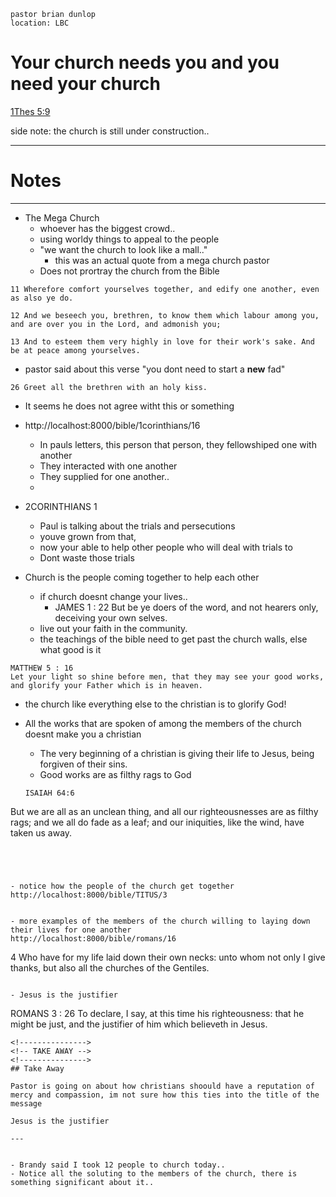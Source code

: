 ```
pastor brian dunlop
location: LBC
```

# Your church needs you and you need your church

[1Thes 5:9](http://localhost:8000/bible/1THESSALONIANS/5)

side note: the church is still under construction..  

---

<!----------->
<!-- NOTES -->
<!----------->
# Notes
---

- The Mega Church
  - whoever has the biggest crowd.. 
  - using worldy things to appeal to the people
  - "we want the church to look like a mall.." 
    - this was an actual quote from a mega church pastor
  - Does not prortray the church from the Bible
  

```
11 Wherefore comfort yourselves together, and edify one another, even as also ye do.

12 And we beseech you, brethren, to know them which labour among you, and are over you in the Lord, and admonish you;

13 And to esteem them very highly in love for their work's sake. And be at peace among yourselves.
```

- pastor said about this verse "you dont need to start a **new** fad"
```
26 Greet all the brethren with an holy kiss.
```
- It seems he does not agree witht this or something


- http://localhost:8000/bible/1corinthians/16
  - In pauls letters, this person that person, they fellowshiped one with another
  - They interacted with one another
  - They supplied for one another..
  - 
  
- 2CORINTHIANS 1
  - Paul is talking about the trials and persecutions
  - youve grown from that,
  - now your able to help other people who will deal with trials to
  - Dont waste those trials
  
  
  
- Church is the people coming together to help each other 
  - if church doesnt change your lives..
    - JAMES 1 : 22 But be ye doers of the word, and not hearers only, deceiving your own selves.
  - live out your faith in the community.
  - the teachings of the bible need to get past the church walls, else what good is it
  
```
MATTHEW 5 : 16
Let your light so shine before men, that they may see your good works, and glorify your Father which is in heaven.
```

- the church like everything else to the christian is to glorify God!
  
- All the works that are spoken of among the members of the church doesnt make you a christian
  - The very beginning of a christian is giving their life to Jesus, being forgiven of their sins.
  - Good works are as filthy rags to God
  ```
  ISAIAH 64:6

But we are all as an unclean thing, and all our righteousnesses are as filthy rags; and we all do fade as a leaf; and our iniquities, like the wind, have taken us away.
  ```
  
  
  
  
- notice how the people of the church get together
http://localhost:8000/bible/TITUS/3  


- more examples of the members of the church willing to laying down their lives for one another
http://localhost:8000/bible/romans/16  

```
4 Who have for my life laid down their own necks: unto whom not only I give thanks, but also all the churches of the Gentiles.
```

- Jesus is the justifier
```
ROMANS 3 : 26
To declare, I say, at this time his righteousness: that he might be just, and the justifier of him which believeth in Jesus.
```
<!--------------->
<!-- TAKE AWAY -->
<!--------------->
## Take Away

Pastor is going on about how christians shoould have a reputation of mercy and compassion, im not sure how this ties into the title of the message  

Jesus is the justifier

---


- Brandy said I took 12 people to church today..  
- Notice all the soluting to the members of the church, there is something significant about it..  
